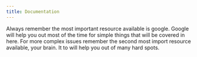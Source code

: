 ```yaml
---
title: Documentation
---
```


Always remember the most important resource available is google. Google will help you out most of the time for simple things that will be covered in here. For more complex issues remember the second most import resource available, your brain. It to will help you out of many hard spots.